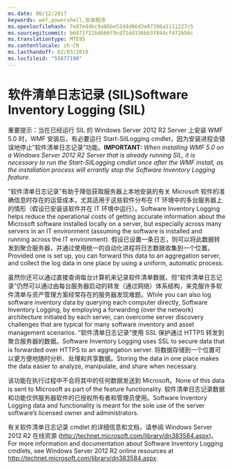 ```yaml
---
ms.date: 06/12/2017
keywords: wmf,powershell,安装程序
ms.openlocfilehash: 7e87ed4bc9a86be52d4d06d3e87386a1111227c5
ms.sourcegitcommit: b6871f21bd666f9cd71dd336bb3f844cf472b56c
ms.translationtype: MTE95
ms.contentlocale: zh-CN
ms.lasthandoff: 02/03/2019
ms.locfileid: "55677190"
---
```

# <a name="software-inventory-logging-sil"></a><span data-ttu-id="0fc63-102">软件清单日志记录 (SIL)</span><span class="sxs-lookup"><span data-stu-id="0fc63-102">Software Inventory Logging (SIL)</span></span>

<span data-ttu-id="0fc63-103">重要提示：当在已经运行 SIL 的 Windows Server 2012 R2 Server 上安装 WMF 5.0 时，WMF 安装后，有必要运行 Start-SilLogging cmdlet，因为安装进程会错误地停止“软件清单日志记录”功能。</span><span class="sxs-lookup"><span data-stu-id="0fc63-103">**IMPORTANT:** *When installing WMF 5.0 on a Windows Server 2012 R2 Server that is already running SIL, it is necessary to run the Start-SilLogging cmdlet once after the WMF install, as the installation process will errantly stop the Software Inventory Logging feature.*</span></span>

<span data-ttu-id="0fc63-104">“软件清单日志记录”有助于降低获取服务器上本地安装的有关 Microsoft 软件的准确信息时存在的运营成本，尤其适用于这些软件分布在 IT 环境中的多台服务器上的情形（假设已安装该软件并在 IT 环境中运行）。</span><span class="sxs-lookup"><span data-stu-id="0fc63-104">Software Inventory Logging helps reduce the operational costs of getting accurate information about the Microsoft software installed locally on a server, but especially across many servers in an IT environment (assuming the software is installed and running across the IT environment).</span></span> <span data-ttu-id="0fc63-105">假设已设置一条日志，则可以将此数据转发到聚合服务器，并通过使用统一的自动化进程将日志数据收集到一个位置。</span><span class="sxs-lookup"><span data-stu-id="0fc63-105">Provided one is set up, you can forward this data to an aggregation server, and collect the log data in one place by using a uniform, automatic process.</span></span>

<span data-ttu-id="0fc63-106">虽然你还可以通过直接查询每台计算机来记录软件清单数据，但“软件清单日志记录”仍然可以通过由每台服务器启动的转发（通过网络）体系结构，来克服许多软件清单与资产管理方案经常存在的服务器发现难题。</span><span class="sxs-lookup"><span data-stu-id="0fc63-106">While you can also log software inventory data by querying each computer directly, Software Inventory Logging, by employing a forwarding (over the network) architecture initiated by each server, can overcome server discovery challenges that are typical for many software inventory and asset management scenarios.</span></span> <span data-ttu-id="0fc63-107">“软件清单日志记录”使用 SSL 保护通过 HTTPS 转发到聚合服务器的数据。</span><span class="sxs-lookup"><span data-stu-id="0fc63-107">Software Inventory Logging uses SSL to secure data that is forwarded over HTTPS to an aggregation server.</span></span> <span data-ttu-id="0fc63-108">将数据存储到一个位置可以更方便地随时分析、处理和共享数据。</span><span class="sxs-lookup"><span data-stu-id="0fc63-108">Storing the data in one place makes the data easier to analyze, manipulate, and share when necessary.</span></span>

<span data-ttu-id="0fc63-109">该功能在执行过程中不会将其中的任何数据发送到 Microsoft。</span><span class="sxs-lookup"><span data-stu-id="0fc63-109">None of this data is sent to Microsoft as part of the feature functionality.</span></span> <span data-ttu-id="0fc63-110">软件清单日志记录数据和功能仅供服务器软件的已授权所有者和管理员使用。</span><span class="sxs-lookup"><span data-stu-id="0fc63-110">Software Inventory Logging data and functionality is meant for the sole use of the server software’s licensed owner and administrators.</span></span>

<span data-ttu-id="0fc63-111">有关软件清单日志记录 cmdlet 的详细信息和文档，请参阅 Windows Server 2012 R2 在线资源 (<http://technet.microsoft.com/library/dn383584.aspx>)。</span><span class="sxs-lookup"><span data-stu-id="0fc63-111">For more information and documentation about Software Inventory Logging cmdlets, see Windows Server 2012 R2 online resources at <http://technet.microsoft.com/library/dn383584.aspx>.</span></span>
